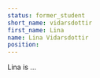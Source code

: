 ```yaml
---
status: former_student
short_name: vidarsdottir
first_name: Lina
name: Lina Vidarsdottir
position: 
---
```

Lina is ...
